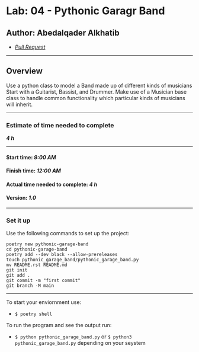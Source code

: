 # Lab: 04 - Pythonic Garagr Band

## Author: Abedalqader Alkhatib

- [*Pull Request*]()

---

## Overview

Use a python class to model a Band made up of different kinds of musicians
Start with a Guitarist, Bassist, and Drummer. Make use of a Musician base class to handle
 common functionality which particular kinds of musicians will inherit.

---

### Estimate of time needed to complete

***4 h***

---

#### Start time: ***9:00 AM***

#### Finish time: ***12:00 AM***

#### Actual time needed to complete: ***4 h***

#### Version: ***1.0***

---

### Set it up

Use the following commands to set up the project:

```
poetry new pythonic-garage-band
cd pythonic-garage-band
poetry add --dev black --allow-prereleases
touch pythonic_garage_band/pythonic_garage_band.py
mv README.rst README.md
git init
git add .
git commit -m "first commit"
git branch -M main
```

---

To start your enviornment use:

- ```$ poetry shell```

To run the program and see the output run:

- `$ python pythonic_garage_band.py` or `$ python3 pythonic_garage_band.py` depending on your seystem
